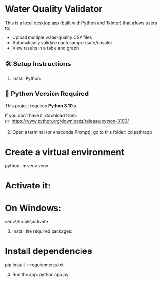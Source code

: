 # Water Quality Validator

This is a local desktop app (built with Python and Tkinter) that allows users to:
- Upload multiple water-quality CSV files
- Automatically validate each sample (safe/unsafe)
- View results in a table and graph

## 🛠 Setup Instructions

1. Install Python:
## 🔧 Python Version Required

This project requires **Python 3.10.x**

If you don’t have it, download from:  
👉 https://www.python.org/downloads/release/python-3100/

2. Open a terminal (or Anaconda Prompt), go to this folder: cd path/app

# Create a virtual environment
python -m venv venv

# Activate it:
# On Windows:
venv\Scripts\activate

3. Install the required packages: 
# Install dependencies
pip install -r requirements.txt

4. Run the app: python app.py


